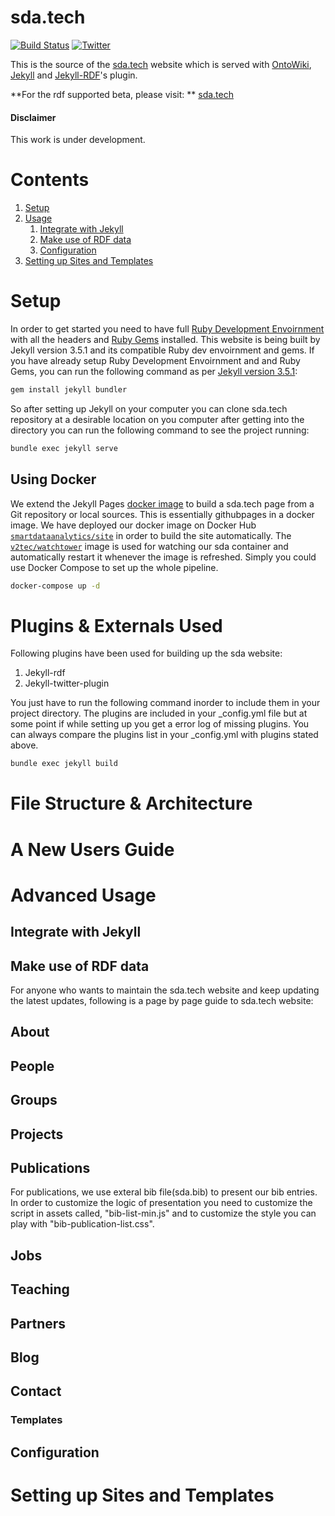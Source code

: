 # sda.tech 
[![Build Status](https://travis-ci.org/SmartDataAnalytics/sda.tech.svg?branch=develop)](https://travis-ci.org/SmartDataAnalytics/sda.tech) [![Twitter](https://img.shields.io/twitter/follow/SDA_Research.svg?style=social)](https://twitter.com/SDA_Research)

This is the source of the [sda.tech](http://sda.tech/) website which is served with
[OntoWiki](http://ontowiki.net), [Jekyll](https://jekyllrb.com/) and [Jekyll-RDF](https://github.com/white-gecko/jekyll-rdf)'s plugin. 

**For the rdf supported beta, please visit: ** [sda.tech]( http://beta.sda.tech)
#### Disclaimer
This work is under development.
# Contents

1. [Setup](#setup)
2. [Usage](#usage)
    1. [Integrate with Jekyll](#integrate-with-jekyll)
    2. [Make use of RDF data](#make-use-of-rdf-data)
    3. [Configuration](#configuration)
3. [Setting up Sites and Templates](#setting-up-sites-and-templates)

# Setup
In order to get started you need to have full [Ruby Development Envoirnment](https://www.ruby-lang.org/en/downloads/) with all the headers and [Ruby Gems](https://rubygems.org/pages/download) installed. This website is being built by Jekyll version 3.5.1 and its compatible Ruby dev envoirnment and gems. If you have already setup Ruby Development Envoirnment and and Ruby Gems, you can run the following command as per [Jekyll version 3.5.1](https://github.com/jekyll/jekyll):

```sh
gem install jekyll bundler
```

So after setting up Jekyll on your computer you can clone sda.tech repository at a desirable location on you computer after getting into the directory you can run the following command to see the project running:


```sh
bundle exec jekyll serve
```
## Using Docker
We extend the Jekyll Pages [docker image](https://github.com/white-gecko/dockerjekyllpages) to build a sda.tech page from a Git repository or local sources. This is essentially githubpages in a docker image. We have deployed our docker image on Docker Hub [`smartdataanalytics/site`](https://hub.docker.com/r/smartdataanalytics/site/) in order to build the site automatically. The [`v2tec/watchtower`](https://hub.docker.com/r/v2tec/watchtower/) image is used for watching our sda container and automatically restart it whenever the image is refreshed. Simply you could use Docker Compose to set up the whole pipeline.

```sh
docker-compose up -d
```

# Plugins & Externals Used
Following plugins have been used for building up the sda website:

1. Jekyll-rdf
2. Jekyll-twitter-plugin

You just have to run the following command inorder to include them in your project directory. The plugins are included in your _config.yml file but at some point if while setting up you get a error log of missing plugins. You can always compare the plugins list in your _config.yml with plugins stated above.  

```sh
bundle exec jekyll build
```

# File Structure & Architecture

# A New Users Guide

# Advanced Usage

## Integrate with Jekyll


## Make use of RDF data


For anyone who wants to maintain the sda.tech website and keep updating the latest updates, following is a page by page guide to sda.tech website:

## About

## People

## Groups

## Projects

## Publications
For publications, we use exteral bib file(sda.bib) to present our bib entries. In order to customize the logic of presentation you need to customize the script in assets called, "bib-list-min.js" and to customize the style you can play with "bib-publication-list.css".

## Jobs

## Teaching

## Partners

## Blog

## Contact





### Templates

## Configuration

# Setting up Sites and Templates
